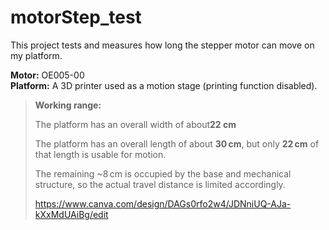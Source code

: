 # motorStep_test

This project tests and measures how long the stepper motor can move on my platform.

**Motor:** OE005-00  
**Platform:** A 3D printer used as a motion stage (printing function disabled).

> **Working range:**
> 
> The platform has an overall width of about**22 cm**
> 
> The platform has an overall length of about **30 cm**, but only **22 cm** of that length is usable for motion.
> 
> The remaining ~8 cm is occupied by the base and mechanical structure, so the actual travel distance is limited accordingly.
>
> https://www.canva.com/design/DAGs0rfo2w4/JDNniUQ-AJa-kXxMdUAiBg/edit


